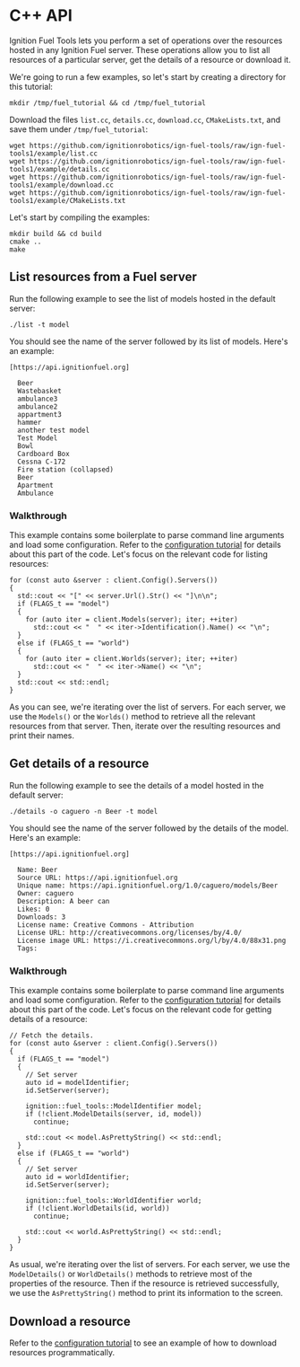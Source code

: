 C++ API
======

Ignition Fuel Tools lets you perform a set of operations over the resources
hosted in any Ignition Fuel server. These operations allow you to list all
resources of a particular server, get the details of a resource or download it.

We're going to run a few examples, so let's start by creating a directory for
this tutorial:

```
mkdir /tmp/fuel_tutorial && cd /tmp/fuel_tutorial
```

Download the files `list.cc`, `details.cc`, `download.cc`,
`CMakeLists.txt`, and save them under `/tmp/fuel_tutorial`:

```
wget https://github.com/ignitionrobotics/ign-fuel-tools/raw/ign-fuel-tools1/example/list.cc
wget https://github.com/ignitionrobotics/ign-fuel-tools/raw/ign-fuel-tools1/example/details.cc
wget https://github.com/ignitionrobotics/ign-fuel-tools/raw/ign-fuel-tools1/example/download.cc
wget https://github.com/ignitionrobotics/ign-fuel-tools/raw/ign-fuel-tools1/example/CMakeLists.txt
```

Let's start by compiling the examples:

```
mkdir build && cd build
cmake ..
make
```

## List resources from a Fuel server

Run the following example to see the list of models hosted in the default
server:

```
./list -t model
```

You should see the name of the server followed by its list of models. Here's an
example:

```
[https://api.ignitionfuel.org]

  Beer
  Wastebasket
  ambulance3
  ambulance2
  appartment3
  hammer
  another test model
  Test Model
  Bowl
  Cardboard Box
  Cessna C-172
  Fire station (collapsed)
  Beer
  Apartment
  Ambulance
```

### Walkthrough

This example contains some boilerplate to parse command line arguments and load
some configuration. Refer to the [configuration tutorial](https://ignitionrobotics.org/tutorials/fuel_tools/1.0/md__data_ignition_ign-fuel-tools_tutorials_configuration.html)
for details about this part of the code. Let's focus on the relevant code for
listing resources:

```
for (const auto &server : client.Config().Servers())
{
  std::cout << "[" << server.Url().Str() << "]\n\n";
  if (FLAGS_t == "model")
  {
    for (auto iter = client.Models(server); iter; ++iter)
      std::cout << "  " << iter->Identification().Name() << "\n";
  }
  else if (FLAGS_t == "world")
  {
    for (auto iter = client.Worlds(server); iter; ++iter)
      std::cout << "  " << iter->Name() << "\n";
  }
  std::cout << std::endl;
}
```

As you can see, we're iterating over the list of servers. For each server, we
use the `Models()` or the `Worlds()` method to retrieve all the relevant
resources from that server. Then, iterate over the resulting resources and print
their names.

## Get details of a resource

Run the following example to see the details of a model hosted in the default
server:

```
./details -o caguero -n Beer -t model
```

You should see the name of the server followed by the details of the model.
Here's an example:

```
[https://api.ignitionfuel.org]

  Name: Beer
  Source URL: https://api.ignitionfuel.org
  Unique name: https://api.ignitionfuel.org/1.0/caguero/models/Beer
  Owner: caguero
  Description: A beer can
  Likes: 0
  Downloads: 3
  License name: Creative Commons - Attribution
  License URL: http://creativecommons.org/licenses/by/4.0/
  License image URL: https://i.creativecommons.org/l/by/4.0/88x31.png
  Tags:
```

### Walkthrough

This example contains some boilerplate to parse command line arguments and load
some configuration. Refer to the [configuration tutorial](https://ignitionrobotics.org/tutorials/fuel_tools/1.0/md__data_ignition_ign-fuel-tools_tutorials_configuration.html)
for details about this part of the code. Let's focus on the relevant code for
getting details of a resource:

```
// Fetch the details.
for (const auto &server : client.Config().Servers())
{
  if (FLAGS_t == "model")
  {
    // Set server
    auto id = modelIdentifier;
    id.SetServer(server);

    ignition::fuel_tools::ModelIdentifier model;
    if (!client.ModelDetails(server, id, model))
      continue;

    std::cout << model.AsPrettyString() << std::endl;
  }
  else if (FLAGS_t == "world")
  {
    // Set server
    auto id = worldIdentifier;
    id.SetServer(server);

    ignition::fuel_tools::WorldIdentifier world;
    if (!client.WorldDetails(id, world))
      continue;

    std::cout << world.AsPrettyString() << std::endl;
  }
}
```

As usual, we're iterating over the list of servers. For each server, we
use the `ModelDetails()` or `WorldDetails()` methods to retrieve most of the
properties of the resource. Then if the resource is retrieved successfully, we
use the `AsPrettyString()` method to print its information to the screen.


## Download a resource

Refer to the
[configuration tutorial](https://ignitionrobotics.org/tutorials/fuel_tools/1.0/md__data_ignition_ign-fuel-tools_tutorials_configuration.html)
to see an example of how to download resources programmatically.

